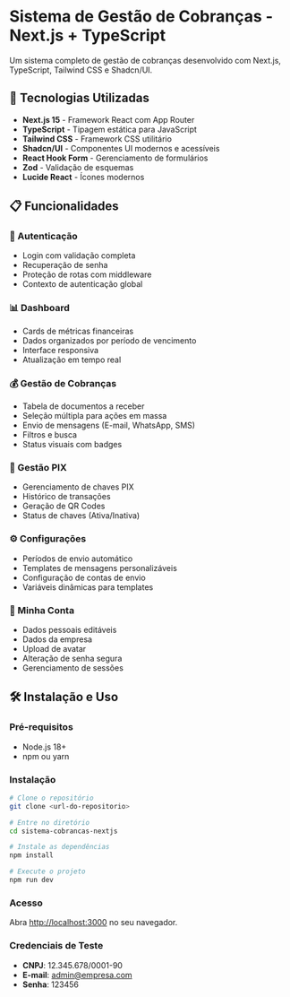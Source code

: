# Sistema de Gestão de Cobranças - Next.js + TypeScript

Um sistema completo de gestão de cobranças desenvolvido com Next.js, TypeScript, Tailwind CSS e Shadcn/UI.

## 🚀 Tecnologias Utilizadas

- **Next.js 15** - Framework React com App Router
- **TypeScript** - Tipagem estática para JavaScript
- **Tailwind CSS** - Framework CSS utilitário
- **Shadcn/UI** - Componentes UI modernos e acessíveis
- **React Hook Form** - Gerenciamento de formulários
- **Zod** - Validação de esquemas
- **Lucide React** - Ícones modernos

## 📋 Funcionalidades

### 🔐 Autenticação
- Login com validação completa
- Recuperação de senha
- Proteção de rotas com middleware
- Contexto de autenticação global

### 📊 Dashboard
- Cards de métricas financeiras
- Dados organizados por período de vencimento
- Interface responsiva
- Atualização em tempo real

### 💰 Gestão de Cobranças
- Tabela de documentos a receber
- Seleção múltipla para ações em massa
- Envio de mensagens (E-mail, WhatsApp, SMS)
- Filtros e busca
- Status visuais com badges

### 🎯 Gestão PIX
- Gerenciamento de chaves PIX
- Histórico de transações
- Geração de QR Codes
- Status de chaves (Ativa/Inativa)

### ⚙️ Configurações
- Períodos de envio automático
- Templates de mensagens personalizáveis
- Configuração de contas de envio
- Variáveis dinâmicas para templates

### 👤 Minha Conta
- Dados pessoais editáveis
- Dados da empresa
- Upload de avatar
- Alteração de senha segura
- Gerenciamento de sessões

## 🛠️ Instalação e Uso

### Pré-requisitos
- Node.js 18+ 
- npm ou yarn

### Instalação
```bash
# Clone o repositório
git clone <url-do-repositorio>

# Entre no diretório
cd sistema-cobrancas-nextjs

# Instale as dependências
npm install

# Execute o projeto
npm run dev
```

### Acesso
Abra [http://localhost:3000](http://localhost:3000) no seu navegador.

### Credenciais de Teste
- **CNPJ**: 12.345.678/0001-90
- **E-mail**: admin@empresa.com
- **Senha**: 123456